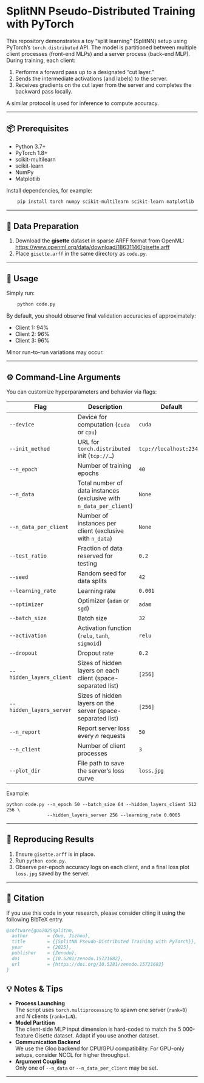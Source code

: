 # SplitNN Pseudo-Distributed Training with PyTorch

This repository demonstrates a toy “split learning” (SplitNN) setup using PyTorch’s `torch.distributed` API. The model is partitioned between multiple client processes (front-end MLPs) and a server process (back-end MLP). During training, each client:

1. Performs a forward pass up to a designated “cut layer.”  
2. Sends the intermediate activations (and labels) to the server.  
3. Receives gradients on the cut layer from the server and completes the backward pass locally.  

A similar protocol is used for inference to compute accuracy.

---

## 📦 Prerequisites

- Python 3.7+  
- PyTorch 1.8+  
- scikit-multilearn  
- scikit-learn  
- NumPy  
- Matplotlib  

Install dependencies, for example:

```bash
    pip install torch numpy scikit-multilearn scikit-learn matplotlib
```

---

## 📂 Data Preparation

1. Download the **gisette** dataset in sparse ARFF format from OpenML:  
   https://www.openml.org/data/download/18631146/gisette.arff  
2. Place `gisette.arff` in the same directory as `code.py`.

---

## 🚀 Usage

Simply run:

```bash
    python code.py
```

By default, you should observe final validation accuracies of approximately:

- Client 1: 94%  
- Client 2: 96%  
- Client 3: 96%  

Minor run-to-run variations may occur.

---

## ⚙️ Command-Line Arguments

You can customize hyperparameters and behavior via flags:

| Flag                     | Description                                                                   | Default                 |
|--------------------------|-------------------------------------------------------------------------------|-------------------------|
| `--device`               | Device for computation (`cuda` or `cpu`)                                      | `cuda`                  |
| `--init_method`          | URL for `torch.distributed` init (`tcp://…`)                                  | `tcp://localhost:23456` |
| `--n_epoch`              | Number of training epochs                                                     | `40`                    |
| `--n_data`               | Total number of data instances (exclusive with `n_data_per_client`)           | `None`                  |
| `--n_data_per_client`    | Number of instances per client (exclusive with `n_data`)                      | `None`                  |
| `--test_ratio`           | Fraction of data reserved for testing                                         | `0.2`                   |
| `--seed`                 | Random seed for data splits                                                   | `42`                    |
| `--learning_rate`        | Learning rate                                                                 | `0.001`                 |
| `--optimizer`            | Optimizer (`adam` or `sgd`)                                                   | `adam`                  |
| `--batch_size`           | Batch size                                                                    | `32`                    |
| `--activation`           | Activation function (`relu`, `tanh`, `sigmoid`)                               | `relu`                  |
| `--dropout`              | Dropout rate                                                                  | `0.2`                   |
| `--hidden_layers_client` | Sizes of hidden layers on each client (space-separated list)                  | `[256]`                 |
| `--hidden_layers_server` | Sizes of hidden layers on the server (space-separated list)                   | `[256]`                 |
| `--n_report`             | Report server loss every _n_ requests                                         | `50`                    |
| `--n_client`             | Number of client processes                                                    | `3`                     |
| `--plot_dir`             | File path to save the server’s loss curve                                     | `loss.jpg`              |

Example:

    python code.py --n_epoch 50 --batch_size 64 --hidden_layers_client 512 256 \
                   --hidden_layers_server 256 --learning_rate 0.0005

---

## 🔄 Reproducing Results

1. Ensure `gisette.arff` is in place.  
2. Run `python code.py`.  
3. Observe per-epoch accuracy logs on each client, and a final loss plot `loss.jpg` saved by the server.

---

## 📄 Citation
If you use this code in your research, please consider citing it using the following BibTeX entry.

```bibtex
@software{guo2025splitnn,
  author       = {Guo, Jizhou},
  title        = {{SplitNN Pseudo-Distributed Training with PyTorch}},
  year         = {2025},
  publisher    = {Zenodo},
  doi          = {10.5281/zenodo.15721682},
  url          = {https://doi.org/10.5281/zenodo.15721682}
}
```

## 💡 Notes & Tips

- **Process Launching**  
  The script uses `torch.multiprocessing` to spawn one server (`rank=0`) and _N_ clients (`rank=1…N`).  
- **Model Partition**  
  The client-side MLP input dimension is hard-coded to match the 5 000-feature Gisette dataset. Adapt if you use another dataset.  
- **Communication Backend**  
  We use the Gloo backend for CPU/GPU compatibility. For GPU-only setups, consider NCCL for higher throughput.  
- **Argument Coupling**  
  Only one of `--n_data` or `--n_data_per_client` may be set.

---
